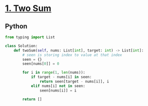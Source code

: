 # [1. Two Sum](https://leetcode.com/problems/two-sum/description/)

## Python
```python
from typing import List

class Solution:
    def twoSum(self, nums: List[int], target: int) -> List[int]:
        # seen is storing index to value at that index
        seen = {}
        seen[nums[0]] = 0

        for i in range(1, len(nums)):
            if target - nums[i] in seen:
                return seen[target - nums[i]], i
            elif nums[i] not in seen:
                seen[nums[i]] = i

        return []
```

